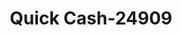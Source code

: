 ---
f_zip-code: 97038
f_state-code: OR
title: Quick Cash-24909
f_phone: 503-829-5858
f_city-only: Molalla
f_address: 787 N Molalla Ave # 102 Molalla
f_location-unique-id: '24909'
slug: quick-cash-24909
updated-on: '2024-05-30T13:46:58.046Z'
created-on: '2024-05-30T13:36:59.803Z'
published-on: '2024-05-30T13:54:32.469Z'
f_city-state: cms/city/molalla-or.md
f_company: cms/company/quick-cash.md
f_state: cms/state/oregon.md
layout: '[payday-loan].html'
tags: payday-loan
---